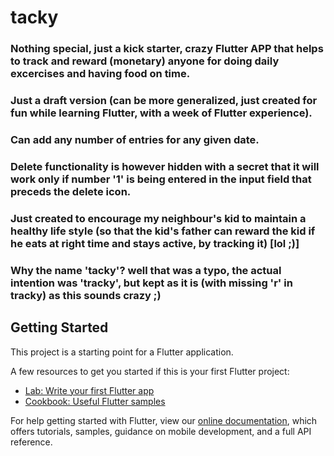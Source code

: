 # tacky

### Nothing special, just a kick starter, crazy Flutter APP that helps to track and reward (monetary) anyone for doing daily excercises and having food on time.
### Just a draft version (can be more generalized, just created for fun while learning Flutter, with a week of Flutter experience).
### Can add any number of entries for any given date.
### Delete functionality is however hidden with a secret that it will work only if number '1' is being entered in the input field that preceds the delete icon.
### Just created to encourage my neighbour's kid to maintain a healthy life style (so that the kid's father can reward the kid if he eats at right time and stays active, by tracking it) [lol ;)]
### Why the name 'tacky'? well that was a typo, the actual intention was 'tracky', but kept as it is (with missing 'r' in tracky) as this sounds crazy ;)


## Getting Started

This project is a starting point for a Flutter application.

A few resources to get you started if this is your first Flutter project:

- [Lab: Write your first Flutter app](https://flutter.dev/docs/get-started/codelab)
- [Cookbook: Useful Flutter samples](https://flutter.dev/docs/cookbook)

For help getting started with Flutter, view our
[online documentation](https://flutter.dev/docs), which offers tutorials,
samples, guidance on mobile development, and a full API reference.
